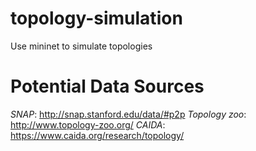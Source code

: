 # topology-simulation
Use mininet to simulate topologies

# Potential Data Sources

*SNAP*: http://snap.stanford.edu/data/#p2p
*Topology zoo*: http://www.topology-zoo.org/
*CAIDA*: https://www.caida.org/research/topology/
